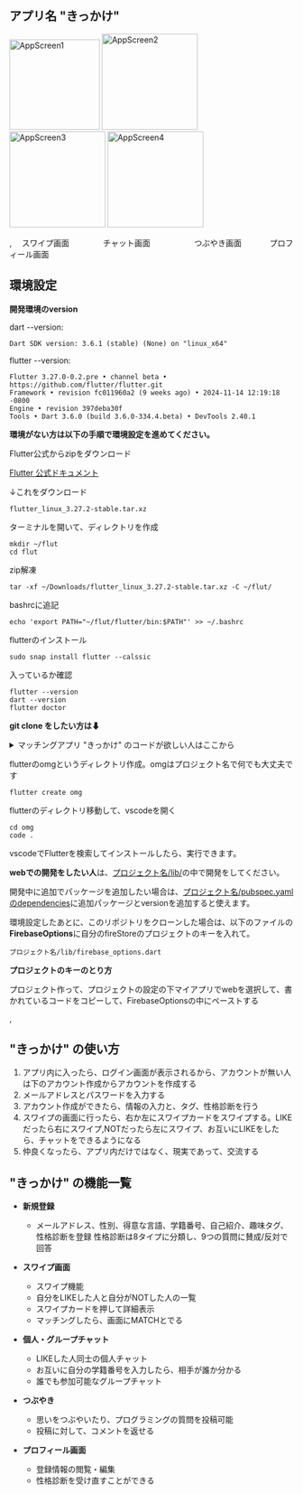 ## アプリ名 "きっかけ"
<img src="https://github.com/user-attachments/assets/b8cae4ab-2a28-4fa3-98b3-711de7b1d434" alt="AppScreen1" width="160px">
<img src="https://github.com/user-attachments/assets/c59bffda-8b1d-4dec-add1-9e9737187334" alt="AppScreen2" width="170px">
<img src="https://github.com/user-attachments/assets/461516e0-33a1-4e00-951c-8b17398ef2c5" alt="AppScreen3" width="170px">
<img src="https://github.com/user-attachments/assets/a907c1b2-6fd1-4a52-84ee-0c8694c0772b" alt="AppScreen4" width="170px">

,　 スワイプ画面 　　　　チャット画面 　　　　　   つぶやき画面 　　　   プロフィール画面

## 環境設定
**開発環境のversion**

dart  --version:
```
Dart SDK version: 3.6.1 (stable) (None) on "linux_x64"
```
flutter --version:
```
Flutter 3.27.0-0.2.pre • channel beta • https://github.com/flutter/flutter.git
Framework • revision fc011960a2 (9 weeks ago) • 2024-11-14 12:19:18 -0800
Engine • revision 397deba30f
Tools • Dart 3.6.0 (build 3.6.0-334.4.beta) • DevTools 2.40.1
```


**環境がない方は以下の手順で環境設定を進めてください。**

Flutter公式からzipをダウンロード

[Flutter 公式ドキュメント](https://docs.flutter.dev/get-started/install/linux/web#144-tab-panel)

↓これをダウンロード
```
flutter_linux_3.27.2-stable.tar.xz
```
ターミナルを開いて、ディレクトリを作成
```
mkdir ~/flut
cd flut
 ```
zip解凍
```
tar -xf ~/Downloads/flutter_linux_3.27.2-stable.tar.xz -C ~/flut/
```
bashrcに追記
```
echo 'export PATH="~/flut/flutter/bin:$PATH"' >> ~/.bashrc
```
flutterのインストール
```
sudo snap install flutter --calssic
```
入っているか確認
```
flutter --version
dart --version
flutter doctor
```

**git clone をしたい方は⬇**
<details><summary>マッチングアプリ "きっかけ" のコードが欲しい人はここから</summary>
 
```
git clone https://github.com/itc-s22004/GraduationFlutter.git
```
git clone した方は、これより下を行わなくても大丈夫です。

-------------------------------------------------------------------------------

</details>


flutterのomgというディレクトリ作成。omgはプロジェクト名で何でも大丈夫です
```
flutter create omg
```
flutterのディレクトリ移動して、vscodeを開く
```
cd omg
code .
```
vscodeでFlutterを検索してインストールしたら、実行できます。

**webでの開発をしたい人**は、<u>プロジェクト名/lib/</u>の中で開発をしてください。

開発中に追加でパッケージを追加したい場合は、<u>プロジェクト名/pubspec.yamlのdependencies</u>に追加パッケージとversionを追加すると使えます。

環境設定したあとに、このリポジトリをクローンした場合は、以下のファイルの**FirebaseOptions**に自分のfireStoreのプロジェクトのキーを入れて。

```
プロジェクト名/lib/firebase_options.dart
```

**プロジェクトのキーのとり方**

プロジェクト作って、プロジェクトの設定の下マイアプリでwebを選択して、書かれているコードをコピーして、FirebaseOptionsの中にペーストする

,


## "きっかけ" の使い方
1. アプリ内に入ったら、ログイン画面が表示されるから、アカウントが無い人は下のアカウント作成からアカウントを作成する
2. メールアドレスとパスワードを入力する
3. アカウント作成ができたら、情報の入力と、タグ、性格診断を行う
4. スワイプの画面に行ったら、右か左にスワイプカードをスワイプする。LIKEだったら右にスワイプ,NOTだったら左にスワイプ、お互いにLIKEをしたら、チャットをできるようになる
5. 仲良くなったら、アプリ内だけではなく、現実であって、交流する

## "きっかけ" の機能一覧

- **新規登録**
    - メールアドレス、性別、得意な言語、学籍番号、自己紹介、趣味タグ、性格診断を登録
      性格診断は8タイプに分類し、9つの質問に賛成/反対で回答

- **スワイプ画面**
    - スワイプ機能
    - 自分をLIKEした人と自分がNOTした人の一覧
    - スワイプカードを押して詳細表示
    - マッチングしたら、画面にMATCHとでる

- **個人・グループチャット**
    - LIKEした人同士の個人チャット
    - お互いに自分の学籍番号を入力したら、相手が誰か分かる
    - 誰でも参加可能なグループチャット

- **つぶやき**
    - 思いをつぶやいたり、プログラミングの質問を投稿可能
    - 投稿に対して、コメントを返せる

- **プロフィール画面**
    - 登録情報の閲覧・編集
    - 性格診断を受け直すことができる
 
 

